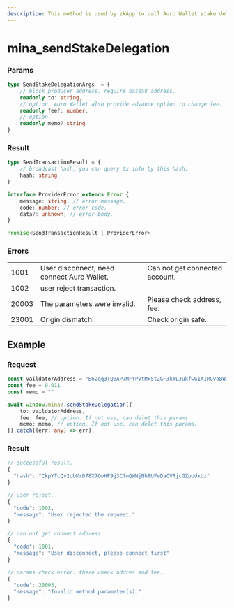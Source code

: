 ```yaml
---
description: This method is used by zkApp to call Auro Wallet stake delegation.
---
```


# mina\_sendStakeDelegation

### Params

```typescript
type SendStakeDelegationArgs  = {
    // block producer address. require base58 address.
    readonly to: string,
    // option. Auro Wallet also provide advance option to change fee.
    readonly fee?: number,
    // option.
    readonly memo?:string
}
```

### Result

```typescript
type SendTransactionResult = {
    // broadcast hash, you can query tx info by this hash.
    hash: string
}

interface ProviderError extends Error {
    message: string; // error message.
    code: number; // error code.
    data?: unknown; // error body. 
}

Promise<SendTransactionResult | ProviderError>
```

### Errors

|       |                                            |                                |
| ----- | ------------------------------------------ | ------------------------------ |
| 1001  | User disconnect, need connect Auro Wallet. | Can not get connected account. |
| 1002  | user reject transaction.                   |                                |
| 20003 | The parameters were invalid.               | Please check address, fee.     |
| 23001 | Origin dismatch.                           | Check origin safe.             |

## Example

### Request

```typescript
const vaildatorAddress = "B62qq3TQ8AP7MFYPVtMx5tZGF3kWLJukfwG1A1RGvaBW1jfTPTkDBW6"
const fee = 0.011
const memo = ""

await window.mina?.sendStakeDelegation({
    to: vaildatorAddress,
    fee: fee, // option. If not use, can delet this params.
    memo: memo, // option. If not use, can delet this params.
}).catch((err: any) => err);
```

### Result

```typescript
// successful result.
{
  "hash": "CkpYTcQv2obKrD78X7QoHF9j3CfmQWNjNb8UFeDaCVRjcGZpUdxUz"
}

// user reject.
{
  "code": 1002,
  "message": "User rejected the request."
}

// can not get connect address.
{
  "code": 1001,
  "message": "User disconnect, please connect first"
}

// params check error. there check addres and fee.
{
  "code": 20003,
  "message": "Invalid method parameter(s)."
}
```
